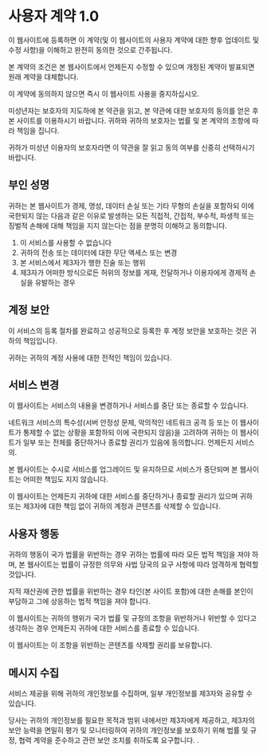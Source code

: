 # 사용자 계약 1.0

이 웹사이트에 등록하면 이 계약(및 이 웹사이트의 사용자 계약에 대한 향후 업데이트 및 수정 사항)을 이해하고 완전히 동의한 것으로 간주됩니다.

본 계약의 조건은 본 웹사이트에서 언제든지 수정할 수 있으며 개정된 계약이 발표되면 원래 계약을 대체합니다.

이 계약에 동의하지 않으면 즉시 이 웹사이트 사용을 중지하십시오.

미성년자는 보호자의 지도하에 본 약관을 읽고, 본 약관에 대한 보호자의 동의를 얻은 후 본 사이트를 이용하시기 바랍니다. 귀하와 귀하의 보호자는 법률 및 본 계약의 조항에 따라 책임을 집니다.

귀하가 미성년 이용자의 보호자라면 이 약관을 잘 읽고 동의 여부를 신중히 선택하시기 바랍니다.

## 부인 성명

귀하는 본 웹사이트가 경제, 명성, 데이터 손실 또는 기타 무형의 손실을 포함하되 이에 국한되지 않는 다음과 같은 이유로 발생하는 모든 직접적, 간접적, 부수적, 파생적 또는 징벌적 손해에 대해 책임을 지지 않는다는 점을 분명히 이해하고 동의합니다.

1. 이 서비스를 사용할 수 없습니다
1. 귀하의 전송 또는 데이터에 대한 무단 액세스 또는 변경
1. 본 서비스에서 제3자가 행한 진술 또는 행위
1. 제3자가 어떠한 방식으로든 허위의 정보를 게재, 전달하거나 이용자에게 경제적 손실을 유발하는 경우

## 계정 보안

이 서비스의 등록 절차를 완료하고 성공적으로 등록한 후 계정 보안을 보호하는 것은 귀하의 책임입니다.

귀하는 귀하의 계정 사용에 대한 전적인 책임이 있습니다.

## 서비스 변경

이 웹사이트는 서비스의 내용을 변경하거나 서비스를 중단 또는 종료할 수 있습니다.

네트워크 서비스의 특수성(서버 안정성 문제, 악의적인 네트워크 공격 등 또는 이 웹사이트가 통제할 수 없는 상황을 포함하되 이에 국한되지 않음)을 고려하여 귀하는 이 웹사이트가 일부 또는 전체를 중단하거나 종료할 권리가 있음에 동의합니다. 언제든지 서비스의.

본 웹사이트는 수시로 서비스를 업그레이드 및 유지하므로 서비스가 중단되며 본 웹사이트는 어떠한 책임도 지지 않습니다.

이 웹사이트는 언제든지 귀하에 대한 서비스를 중단하거나 종료할 권리가 있으며 귀하 또는 제3자에 대한 책임 없이 귀하의 계정과 콘텐츠를 삭제할 수 있습니다.

## 사용자 행동

귀하의 행동이 국가 법률을 위반하는 경우 귀하는 법률에 따라 모든 법적 책임을 져야 하며, 본 웹사이트는 법률이 규정한 의무와 사법 당국의 요구 사항에 따라 엄격하게 협력할 것입니다.

지적 재산권에 관한 법률을 위반하는 경우 타인(본 사이트 포함)에 대한 손해를 본인이 부담하고 그에 상응하는 법적 책임을 져야 합니다.

이 웹사이트는 귀하의 행위가 국가 법률 및 규정의 조항을 위반하거나 위반할 수 있다고 생각하는 경우 언제든지 귀하에 대한 서비스를 종료할 수 있습니다.

이 웹사이트는 이 조항을 위반하는 콘텐츠를 삭제할 권리를 보유합니다.

## 메시지 수집

서비스 제공을 위해 귀하의 개인정보를 수집하며, 일부 개인정보를 제3자와 공유할 수 있습니다.

당사는 귀하의 개인정보를 필요한 목적과 범위 내에서만 제3자에게 제공하고, 제3자의 보안 능력을 면밀히 평가 및 모니터링하여 귀하의 개인정보를 보호하기 위해 법률 및 규정, 협력 계약을 준수하고 관련 보안 조치를 취하도록 요구합니다. .

